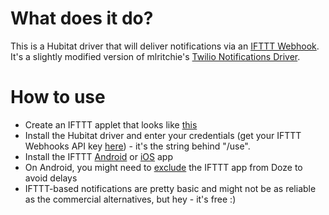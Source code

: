 # What does it do?

This is a Hubitat driver that will deliver notifications via an [IFTTT Webhook](https://ifttt.com/maker_webhooks). It's a slightly modified version of mlritchie's [Twilio Notifications Driver](https://community.hubitat.com/t/twilio-notifications-driver/1676).

# How to use

* Create an IFTTT applet that looks like [this](https://raw.githubusercontent.com/janwerner/hubitat/master/Drivers/IFTTT%20Notifications/ifttt_applet.PNG)
* Install the Hubitat driver and enter your credentials (get your IFTTT Webhooks API key [here](https://ifttt.com/services/maker_webhooks/settings)) - it's the string behind "/use".
* Install the IFTTT [Android](https://play.google.com/store/apps/details?id=com.ifttt.ifttt&hl=de) or [iOS](https://itunes.apple.com/de/app/ifttt/id660944635?mt=8) app
* On Android, you might need to [exclude](https://gizmodo.com/how-to-exclude-certain-apps-from-androids-battery-savin-1742064352) the IFTTT app from Doze to avoid delays
* IFTTT-based notifications are pretty basic and might not be as reliable as the commercial alternatives, but hey - it's free :)

